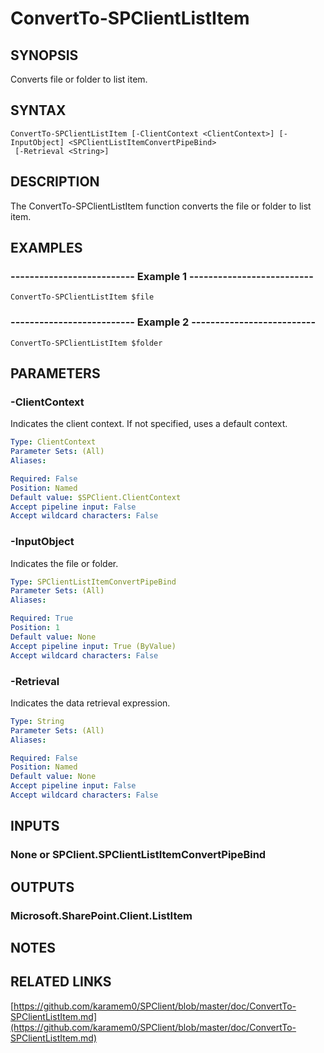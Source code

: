 # ConvertTo-SPClientListItem

## SYNOPSIS
Converts file or folder to list item.

## SYNTAX

```
ConvertTo-SPClientListItem [-ClientContext <ClientContext>] [-InputObject] <SPClientListItemConvertPipeBind>
 [-Retrieval <String>]
```

## DESCRIPTION
The ConvertTo-SPClientListItem function converts the file or folder to list item.

## EXAMPLES

### -------------------------- Example 1 --------------------------
```
ConvertTo-SPClientListItem $file
```

### -------------------------- Example 2 --------------------------
```
ConvertTo-SPClientListItem $folder
```

## PARAMETERS

### -ClientContext
Indicates the client context.
If not specified, uses a default context.

```yaml
Type: ClientContext
Parameter Sets: (All)
Aliases: 

Required: False
Position: Named
Default value: $SPClient.ClientContext
Accept pipeline input: False
Accept wildcard characters: False
```

### -InputObject
Indicates the file or folder.

```yaml
Type: SPClientListItemConvertPipeBind
Parameter Sets: (All)
Aliases: 

Required: True
Position: 1
Default value: None
Accept pipeline input: True (ByValue)
Accept wildcard characters: False
```

### -Retrieval
Indicates the data retrieval expression.

```yaml
Type: String
Parameter Sets: (All)
Aliases: 

Required: False
Position: Named
Default value: None
Accept pipeline input: False
Accept wildcard characters: False
```

## INPUTS

### None or SPClient.SPClientListItemConvertPipeBind

## OUTPUTS

### Microsoft.SharePoint.Client.ListItem

## NOTES

## RELATED LINKS

[https://github.com/karamem0/SPClient/blob/master/doc/ConvertTo-SPClientListItem.md](https://github.com/karamem0/SPClient/blob/master/doc/ConvertTo-SPClientListItem.md)

